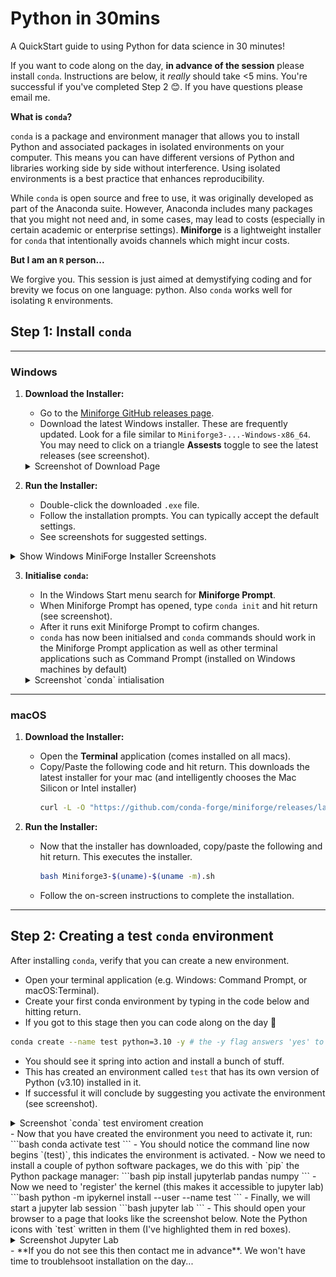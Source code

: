 # Python in 30mins

A QuickStart guide to using Python for data science in 30 minutes!

If you want to code along on the day, **in advance of the session** please install `conda`. Instructions are below, it _really_ should take <5 mins. You're successful if you've completed Step 2 😊. If you have questions please email me.

**What is `conda`?**

`conda` is a package and environment manager that allows you to install Python and associated packages in isolated environments on your computer. This means you can have different versions of Python and libraries working side by side without interference. Using isolated environments is a best practice that enhances reproducibility.

While `conda` is open source and free to use, it was originally developed as part of the Anaconda suite. However, Anaconda includes many packages that you might not need and, in some cases, may lead to costs (especially in certain academic or enterprise settings). **Miniforge** is a lightweight installer for `conda` that intentionally avoids channels which might incur costs.

**But I am an `R` person...**

We forgive you. This session is just aimed at demystifying coding and for brevity we focus on one language: python. Also `conda` works well for isolating `R` environments.


## Step 1: Install `conda`
---

### Windows

1. **Download the Installer:**
   - Go to the [Miniforge GitHub releases page](https://github.com/conda-forge/miniforge/releases).
   - Download the latest Windows installer. These are frequently updated. Look for a file similar to `Miniforge3-...-Windows-x86_64`. You may need to click on a triangle **Assests** toggle to see the latest releases (see screenshot).

   <details>
     <summary>Screenshot of Download Page</summary>
     <img src="./screenshots/win_releases.png" alt="MiniForge Releases as of 2025-03-13">
   </details>

2. **Run the Installer:**
   - Double-click the downloaded `.exe` file.
   - Follow the installation prompts. You can typically accept the default settings.
   - See screenshots for suggested settings.
  
  <details>
    <summary>Show Windows MiniForge Installer Screenshots</summary>
    <img src="./screenshots/win_install_1.png" alt="Installer Step 1">
    <br>
    <img src="./screenshots/win_install_2.png" alt="Installer Step 2">
    <br>
    <img src="./screenshots/win_install_3.png" alt="Installer Step 3">
  </details>

3. **Initialise `conda`:**
   - In the Windows Start menu search for **Miniforge Prompt**.
   - When Miniforge Prompt has opened, type `conda init` and hit return (see screenshot).
   - After it runs exit Miniforge Prompt to cofirm changes.
   - `conda` has now been initialsed and `conda` commands should work in the Miniforge Prompt application as well as other terminal applications such as Command Prompt (installed on Windows machines by default)

   <details>
     <summary>Screenshot `conda` intialisation</summary>
     <img src="./screenshots/win_conda_init.png" alt="Running conda init">
   </details>

---

### macOS

1. **Download the Installer:**
   - Open the **Terminal** application (comes installed on all macs).
   - Copy/Paste the following code and hit return. This downloads the latest installer for your mac (and intelligently chooses the Mac Silicon or Intel installer)
     ```bash
     curl -L -O "https://github.com/conda-forge/miniforge/releases/latest/download/Miniforge3-$(uname)-$(uname -m).sh"
     ```

2. **Run the Installer:**
   - Now that the installer has downloaded, copy/paste the following and hit return. This executes the installer.
     ```bash
     bash Miniforge3-$(uname)-$(uname -m).sh
     ```
   - Follow the on-screen instructions to complete the installation.

---

## Step 2: Creating a test `conda` environment

After installing `conda`, verify that you can create a new environment. 

 - Open your terminal application (e.g. Windows: Command Prompt, or macOS:Terminal).
 - Create your first conda environment by typing in the code below and hitting return.
 - If you got to this stage then you can code along on the day 🙌
 ```bash
 conda create --name test python=3.10 -y # the -y flag answers 'yes' to questions during environment creation 
 ```
 - You should see it spring into action and install a bunch of stuff.
 - This has created an environment called `test` that has its own version of Python (v3.10) installed in it.
 - If successful it will conclude by suggesting you activate the environment (see screenshot).
 <details>
  <summary>Screenshot `conda` test enviroment creation</summary>
  <img src="./screenshots/win_conda_env_created.png" alt="Successful env creation">
 </details>
 - Now that you have created the environment you need to activate it, run:
 ```bash
 conda activate test
 ```
 - You should notice the command line now begins `(test)`, this indicates the environment is activated.
 - Now we need to install a couple of python software packages, we do this with `pip` the Python package manager:
 ```bash
 pip install jupyterlab pandas numpy
 ```
 - Now we need to 'register' the kernel (this makes it accessible to jupyter lab)
 ```bash
 python -m ipykernel install --user --name test
 ```
 - Finally, we will start a jupyter lab session
 ```bash
 jupyter lab
 ```
 - This should open your browser to a page that looks like the screenshot below. Note the Python icons with `test` written in them (I've highlighted them in red boxes).
 <details>
  <summary>Screenshot Jupyter Lab</summary>
  <img src="./screenshots/win_jupyterlab.png" alt="WHat Jupyter Lab should look like if it works.">
 </details>
 - **If you do not see this then contact me in advance**. We won't have time to troublehsoot installation on the day...
